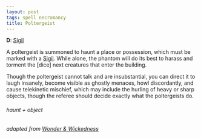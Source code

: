```yaml
---
layout: post
tags: spell necromancy
title: Poltergeist
---
```

**D**: [Sigil](/spells/#lexicon)

A poltergeist is summoned to haunt a place or possession, which must be marked with a [Sigil](/spells/#lexicon). While alone, the phantom will do its best to harass and torment the [dice] next creatures that enter the building. 

Though the poltergeist cannot talk and are insubstantial, you can direct it to laugh insanely, become visible as ghostly menaces, howl discordantly, and cause telekinetic mischief, which may include the hurling of heavy or sharp objects, though the referee should decide exactly what the poltergeists do.

###### haunt + object
###### adapted from [Wonder & Wickedness](https://www.drivethrurpg.com/product/145647/Wonder--Wickedness)
